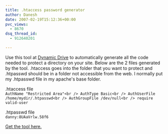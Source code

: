 ```yaml
---
title: .htaccess password generator
author: Danesh
date: 2007-02-19T15:12:36+00:00
pvc_views:
  - 8670
dsq_thread_id:
  - 912640201

---
```

Use this tool at [Dynamic Drive][1] to automatically generate all the code needed to protect a directory on your site. Below are the 2 files generated by the tool. .htaccess goes into the folder that you want to protect and .htpasswd should be in a folder not accessible from the web. I normally put my .htpasswd file in my apache's base folder.

.htaccess file  
`AuthName "Restricted Area"<br />
AuthType Basic<br />
AuthUserFile /home/mydir/.htpasswd<br />
AuthGroupFile /dev/null<br />
require valid-user`

.htpasswd file  
`danny:8UAaVrlw.58f6`

[Get the tool here.][2]

 [1]: http://www.dynamicdrive.com/
 [2]: http://www.tools.dynamicdrive.com/password/